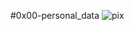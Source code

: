 #0x00-personal_data
![pix](https://previews.123rf.com/images/monsitj/monsitj1807/monsitj180700040/104851615-magnifying-glass-on-closed-padlock-with-digital-data-background-represent-gdpr-the-general-data.jpg)
